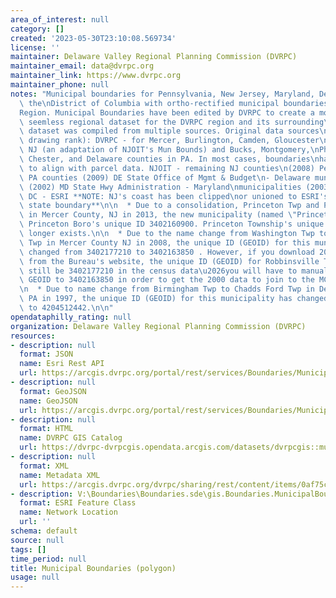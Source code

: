 ```yaml
---
area_of_interest: null
category: []
created: '2023-05-30T23:10:08.569734'
license: ''
maintainer: Delaware Valley Regional Planning Commission (DVRPC)
maintainer_email: data@dvrpc.org
maintainer_link: https://www.dvrpc.org
maintainer_phone: null
notes: "Municipal boundaries for Pennsylvania, New Jersey, Maryland, Delaware, and\
  \ the\nDistrict of Columbia with ortho-rectified municipal boundaries for the DVRPC\n\
  Region. Municipal Boundaries have been edited by DVRPC to create a more\naccurate,\
  \ seemless regional dataset for the DVRPC region and its surrounding\narea. This\
  \ dataset was compiled from multiple sources. Original data sources\n(in order of\
  \ drawing rank): DVRPC - for Mercer, Burlington, Camden, Gloucester\ncounties in\
  \ NJ (an adaptation of NJOIT's Mun Bounds) and Bucks, Montgomery,\nPhiladelphia,\
  \ Chester, and Delaware counties in PA. In most cases, boundaries\nhave been adjusted\
  \ to align with parcel data. NJOIT - remaining NJ counties\n(2008) PennDOT - remaining\
  \ PA counties (2009) DE State Office of Mgmt & Budget\n- Delaware municipalities\
  \ (2002) MD State Hwy Administration - Maryland\nmunicipalities (2003) Washington\
  \ DC - ESRI **NOTE: NJ's coast has been clipped\nor unioned to ESRI's data CD detailed\
  \ state boundary**\n\n  * Due to a consolidation, Princeton Twp and Princeton Boro\
  \ in Mercer County, NJ in 2013, the new municipality (named \"Princeton\"), uses\
  \ Princeton Boro's unique ID 3402160900. Princeton Township's unique ID (3402160915)no\
  \ longer exists.\n\n  * Due to the name change from Washington Twp to Robbinsville\
  \ Twp in Mercer County NJ in 2008, the unique ID (GEOID) for this municipality has\
  \ changed from 3402177210 to 3402163850 . However, if you download 2000 census data\
  \ from the Bureau's website, the unique ID (GEOID) for Robbinsville Township will\
  \ still be 3402177210 in the census data\u2026you will have to manually change its\
  \ GEOID to 3402163850 in order to get the 2000 data to join to the MCD file correctly.\n\
  \n  * Due to name change from Birmingham Twp to Chadds Ford Twp in Delaware County,\
  \ PA in 1997, the unique ID (GEOID) for this municipality has changed from 4204506552\
  \ to 4204512442.\n\n"
opendataphilly_rating: null
organization: Delaware Valley Regional Planning Commission (DVRPC)
resources:
- description: null
  format: JSON
  name: Esri Rest API
  url: https://arcgis.dvrpc.org/portal/rest/services/Boundaries/MunicipalBoundaries/FeatureServer/0
- description: null
  format: GeoJSON
  name: GeoJSON
  url: https://arcgis.dvrpc.org/portal/rest/services/Boundaries/MunicipalBoundaries/FeatureServer/0/query?where=1=1&outsr=4326&outfields=*&f=geojson
- description: null
  format: HTML
  name: DVRPC GIS Catalog
  url: https://dvrpc-dvrpcgis.opendata.arcgis.com/datasets/dvrpcgis::municipal-boundaries-polygon
- description: null
  format: XML
  name: Metadata XML
  url: https://arcgis.dvrpc.org/dvrpc/sharing/rest/content/items/0af75c94e931476ba0abec18f369875c/info/metadata/metadata.xml?format=default
- description: V:\Boundaries\Boundaries.sde\gis.Boundaries.MunicipalBoundaries
  format: ESRI Feature Class
  name: Network Location
  url: ''
schema: default
source: null
tags: []
time_period: null
title: Municipal Boundaries (polygon)
usage: null
---
```

